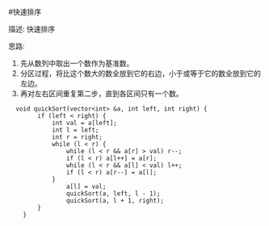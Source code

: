 #快速排序

描述: 
快速排序

思路:
1. 先从数列中取出一个数作为基准数。
2. 分区过程，将比这个数大的数全放到它的右边，小于或等于它的数全放到它的左边。
3. 再对左右区间重复第二步，直到各区间只有一个数。

```
  void quickSort(vector<int> &a, int left, int right) {
        if (left < right) {
            int val = a[left];
            int l = left;
            int r = right;
            while (l < r) {
                while (l < r && a[r] > val) r--;
                if (l < r) a[l++] = a[r];
                while (l < r && a[l] < val) l++;
                if (l < r) a[r--] = a[l];
            }
                a[l] = val;
                quickSort(a, left, l - 1);
                quickSort(a, l + 1, right);
        }
    }
```